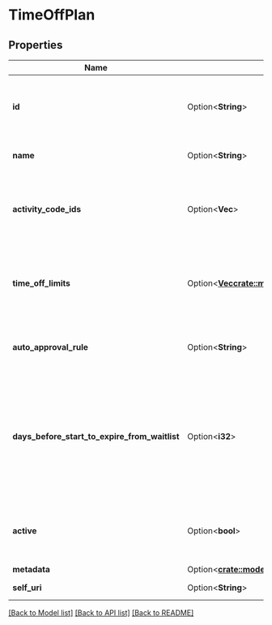 # TimeOffPlan

## Properties

Name | Type | Description | Notes
------------ | ------------- | ------------- | -------------
**id** | Option<**String**> | The globally unique identifier for the object. | [optional][readonly]
**name** | Option<**String**> | The name of this time off plan. | [optional]
**activity_code_ids** | Option<**Vec<String>**> | The set of activity code IDs associated with this time off plan. | [optional]
**time_off_limits** | Option<[**Vec<crate::models::TimeOffLimitReference>**](TimeOffLimitReference.md)> | The set of time off limit IDs associated with this time off plan. | [optional]
**auto_approval_rule** | Option<**String**> | Auto approval rule for this time off plan | [optional]
**days_before_start_to_expire_from_waitlist** | Option<**i32**> | The number of days before the time off request start date for when the request will be expired from the waitlist. | [optional]
**active** | Option<**bool**> | Whether this time off plan is currently being used by agents. | [optional]
**metadata** | Option<[**crate::models::WfmVersionedEntityMetadata**](WfmVersionedEntityMetadata.md)> |  | [optional]
**self_uri** | Option<**String**> | The URI for this object | [optional][readonly]

[[Back to Model list]](../README.md#documentation-for-models) [[Back to API list]](../README.md#documentation-for-api-endpoints) [[Back to README]](../README.md)


